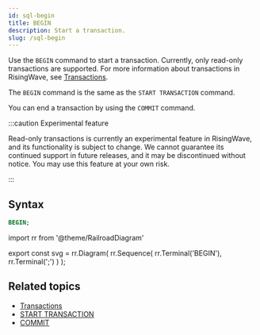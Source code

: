 ```yaml
---
id: sql-begin
title: BEGIN
description: Start a transaction.
slug: /sql-begin
---
```


Use the `BEGIN` command to start a transaction. Currently, only read-only transactions are supported. For more information about transactions in RisingWave, see [Transactions](/concepts/tranactions.md).

The `BEGIN` command is the same as the `START TRANSACTION` command.

You can end a transaction by using the `COMMIT` command.

:::caution Experimental feature

Read-only transactions is currently an experimental feature in RisingWave, and its functionality is subject to change. We cannot guarantee its continued support in future releases, and it may be discontinued without notice. You may use this feature at your own risk.

:::

## Syntax

```sql
BEGIN;
```

import rr from '@theme/RailroadDiagram'

export const svg = rr.Diagram(
    rr.Sequence(
        rr.Terminal('BEGIN'),
        rr.Terminal(';')
    )
);

<drawer SVG={svg} />

## Related topics

- [Transactions](/concepts/transactions.md)
- [START TRANSACTION](/sql/commands/sql-start-transaction.md)
- [COMMIT](/sql/commands/sql-commit.md)
